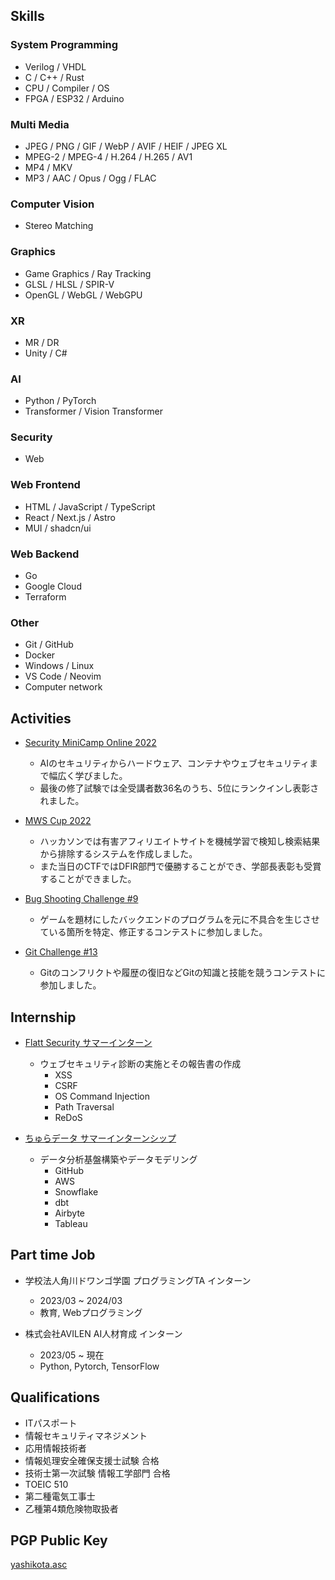 ## Skills

### System Programming

- Verilog / VHDL
- C / C++ / Rust
- CPU / Compiler / OS
- FPGA / ESP32 / Arduino

### Multi Media

- JPEG / PNG / GIF / WebP / AVIF / HEIF / JPEG XL
- MPEG-2 / MPEG-4 / H.264 / H.265 / AV1
- MP4 / MKV
- MP3 / AAC / Opus / Ogg / FLAC

### Computer Vision

- Stereo Matching

### Graphics

- Game Graphics / Ray Tracking
- GLSL / HLSL / SPIR-V
- OpenGL / WebGL / WebGPU

### XR

- MR / DR
- Unity / C#

### AI

- Python / PyTorch
- Transformer / Vision Transformer

### Security

- Web

### Web Frontend

- HTML / JavaScript / TypeScript
- React / Next.js / Astro
- MUI / shadcn/ui

### Web Backend

- Go
- Google Cloud
- Terraform

### Other

- Git / GitHub
- Docker
- Windows / Linux
- VS Code / Neovim
- Computer network

## Activities

- [Security MiniCamp Online 2022](https://www.security-camp.or.jp/minicamp/online2022.html)
  - AIのセキュリティからハードウェア、コンテナやウェブセキュリティまで幅広く学びました。  
  - 最後の修了試験では全受講者数36名のうち、5位にランクインし表彰されました。  

- [MWS Cup 2022](https://www.iwsec.org/mws/2022)
  - ハッカソンでは有害アフィリエイトサイトを機械学習で検知し検索結果から排除するシステムを作成しました。
  - また当日のCTFではDFIR部門で優勝することができ、学部長表彰も受賞することができました。

- [Bug Shooting Challenge #9](https://mixil.mixi.co.jp/report/3329)
  - ゲームを題材にしたバックエンドのプログラムを元に不具合を生じさせている箇所を特定、修正するコンテストに参加しました。

- [Git Challenge #13](https://github.com/mixi-git-challenge/publications)
  - Gitのコンフリクトや履歴の復旧などGitの知識と技能を競うコンテストに参加しました。

## Internship

- [Flatt Security サマーインターン](https://twitter.com/flatt_security/status/1648209980468912128)
  - ウェブセキュリティ診断の実施とその報告書の作成
    - XSS
    - CSRF
    - OS Command Injection
    - Path Traversal
    - ReDoS

- [ちゅらデータ サマーインターンシップ](https://churadata.okinawa/jobs/summer-internship-2023)
  - データ分析基盤構築やデータモデリング
    - GitHub
    - AWS
    - Snowflake
    - dbt
    - Airbyte
    - Tableau

## Part time Job

- 学校法人角川ドワンゴ学園 プログラミングTA インターン
  - 2023/03 ~ 2024/03
  - 教育, Webプログラミング

- 株式会社AVILEN AI人材育成 インターン
  - 2023/05 ~ 現在
  - Python, Pytorch, TensorFlow

## Qualifications

- ITパスポート
- 情報セキュリティマネジメント
- 応用情報技術者
- 情報処理安全確保支援士試験 合格
- 技術士第一次試験 情報工学部門 合格
- TOEIC 510
- 第二種電気工事士
- 乙種第4類危険物取扱者

## PGP Public Key

[yashikota.asc](https://yashikota.com/yashikota.asc)  
